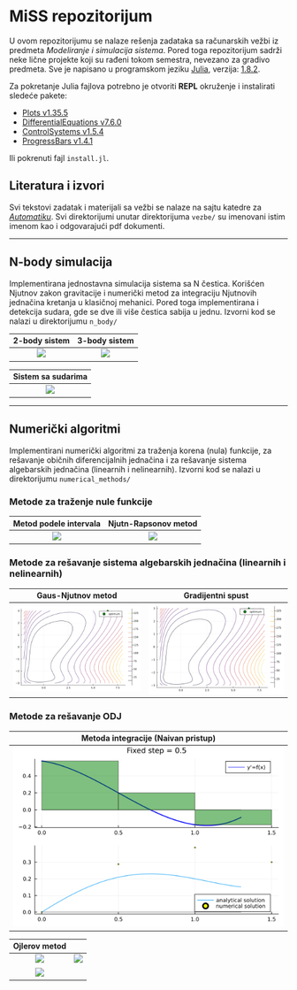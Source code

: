 # MiSS repozitorijum

U ovom repozitorijumu se nalaze rešenja zadataka sa računarskih vežbi iz predmeta *Modeliranje i simulacija sistema*. Pored toga repozitorijum sadrži neke lične projekte koji su rađeni tokom semestra, nevezano za gradivo predmeta. Sve je napisano u programskom jeziku [Julia](https://docs.julialang.org), verzija: [1.8.2](https://julialang.org/downloads/oldreleases/).

Za pokretanje Julia fajlova potrebno je otvoriti **REPL** okruženje i instalirati sledeće pakete:

- [Plots v1.35.5](https://docs.juliaplots.org/stable/)
- [DifferentialEquations v7.6.0](https://diffeq.sciml.ai/stable/)
- [ControlSystems v1.5.4](https://juliacontrol.github.io/ControlSystems.jl/dev/)
- [ProgressBars v1.4.1](https://juliapackages.com/p/progressbars)

Ili pokrenuti fajl `install.jl`.

## Literatura i izvori

Svi tekstovi zadatak i materijali sa vežbi se nalaze na sajtu katedre za *[Automatiku](http://www.automatika.ftn.uns.ac.rs/nastavni-materijali-miss)*. Svi direktorijumi unutar direktorijuma `vezbe/` su imenovani istim imenom kao i odgovarajući pdf dokumenti.

---

## N-body simulacija

Implementirana jednostavna simulacija sistema sa N čestica. Korišćen Njutnov zakon gravitacije i numerički metod za integraciju Njutnovih jednačina kretanja u klasičnoj mehanici. Pored toga implementirana i detekcija sudara, gde se dve ili više čestica sabija u jednu. Izvorni kod se nalazi u direktorijumu `n_body/`

| 2-body sistem | 3-body sistem |
| :---: | :---: |
| ![](n_body/2_body.gif) | ![](n_body/3_body.gif) |

| Sistem sa sudarima |
| :---: |
| ![](n_body/direct_collision.gif) |

---

## Numerički algoritmi

Implementirani numerički algoritmi za traženja korena (nula) funkcije, za rešavanje običnih diferencijalnih jednačina i za rešavanje sistema algebarskih jednačina (linearnih i nelinearnih). Izvorni kod se nalazi u direktorijumu `numerical_methods/`

### Metode za traženje nule funkcije

| Metod podele intervala | Njutn-Rapsonov metod |
| :---: | :---: |
| ![](numerical_methods/root_finding/bisection.gif) | ![](numerical_methods/root_finding/newton_raphson.gif) |

### Metode za rešavanje sistema algebarskih jednačina (linearnih i nelinearnih)

|	Gaus-Njutnov metod 	| 	Gradijentni spust 	|
| :---: | :---: |
| ![](numerical_methods/algebraic_system_methods/gauss_newton.gif) | ![](numerical_methods/algebraic_system_methods/gradient.gif) |

### Metode za rešavanje ODJ

|	Metoda integracije (Naivan pristup) 	|
| :---: |
| ![](numerical_methods/ode_methods/integration_method.gif) |

|			Ojlerov metod 			||
| :---: | :---: |
| ![](numerical_methods/ode_methods/euler1.gif) | ![](numerical_methods/ode_methods/euler2.gif) |
| ![](numerical_methods/ode_methods/euler2ad.png) |
